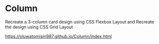 # Column

Recreate a 3-column card design using CSS Flexbox  Layout and Recreate the design using CSS Grid Layout  

https://oluwatomisin987.github.io/Column/index.html

